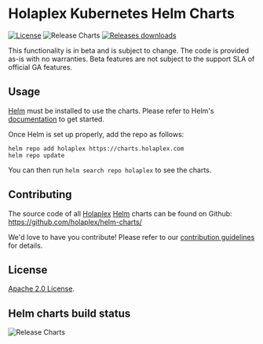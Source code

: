 # Holaplex Kubernetes Helm Charts

[![License](https://img.shields.io/badge/License-Apache%202.0-blue.svg)](https://opensource.org/licenses/Apache-2.0) ![Release Charts](https://github.com/holaplex/helm-charts/workflows/Release%20Charts/badge.svg?branch=main) [![Releases downloads](https://img.shields.io/github/downloads/holaplex/helm-charts/total.svg)](https://github.com/holaplex/helm-charts/releases)

This functionality is in beta and is subject to change. The code is provided as-is with no warranties. Beta features are not subject to the support SLA of official GA features.

## Usage

[Helm](https://helm.sh) must be installed to use the charts.
Please refer to Helm's [documentation](https://helm.sh/docs/) to get started.

Once Helm is set up properly, add the repo as follows:

```console
helm repo add holaplex https://charts.holaplex.com
helm repo update
```

You can then run `helm search repo holaplex` to see the charts.

## Contributing

The source code of all [Holaplex](https://holaplex.com) [Helm](https://helm.sh) charts can be found on Github: <https://github.com/holaplex/helm-charts/>

<!-- Keep full URL links to repo files because this README syncs from main to gh-pages.  -->

We'd love to have you contribute! Please refer to our [contribution guidelines](https://github.com/holaplex/helm-charts/blob/main/CONTRIBUTING.md) for details.

## License

<!-- Keep full URL links to repo files because this README syncs from main to gh-pages.  -->

[Apache 2.0 License](https://github.com/holaplex/helm-charts/blob/main/LICENSE).

## Helm charts build status

![Release Charts](https://github.com/holaplex/helm-charts/workflows/Release%20Charts/badge.svg?branch=main)

